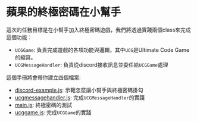 # 蘋果的終極密碼在小幫手

這次的任務目標是在小幫手加入終極密碼遊戲，我們將透過實踐兩個class來完成這個功能：

- `UCGGame`: 負責完成遊戲的各項功能與邏輯，其中`UCG`是Ultimate Code Game的縮寫。
- `UCGMessageHandler`: 負責從discord接收訊息並委任給`UCGGame`處理

這個手冊將會帶你建立四個檔案:

- [discord-example.js](discord-example.md): 示範怎麼讓小幫手與終極密碼掛勾
- [ucgmessagehandler.js](ucgmessagehandler.md): 完成`UCGMessageHandler`的實踐
- [main.js](main.md): 終極密碼的測試
- [ucggame.js](ucggame.md): 完成`UCGGame`的實踐
